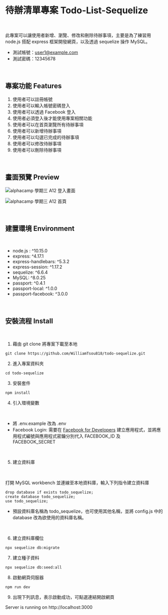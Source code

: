 # 待辦清單專案 Todo-List-Sequelize

<br>

此專案可以讓使用者新增、瀏覽、修改和刪除待辦事項，主要是為了練習用 node.js 搭配 express 框架開發網頁，以及透過 sequelize 操作 MySQL。

* 測試帳號：user1@example.com 
* 測試密碼：12345678

<br>

## 專案功能 Features

1.  使用者可以註冊帳號
2.  使用者可以輸入帳號密碼登入
3.  使用者可以透過 Facebook 登入
4.  使用者必須登入後才能使用專案相關功能
5.  使用者可以在首頁瀏覽所有待辦事項
6.  使用者可以新增待辦事項
7.  使用者可以勾選已完成的待辦事項
8.  使用者可以修改待辦事項
9.  使用者可以刪除待辦事項

<br>

## 畫面預覽 Preview
![alphacamp 學期三 A12 登入畫面](https://user-images.githubusercontent.com/78346513/129465683-e05e5cc7-d152-49b2-9f8c-fae54f8a8cb8.png)

![alphacamp 學期三 A12 首頁](https://user-images.githubusercontent.com/78346513/129465690-d0a8477d-eb8a-403d-9152-722d804115fb.png)

<br>

## 建置環境 Environment

<br>

* node.js : ^10.15.0
* express: ^4.17.1
* express-handlebars: ^5.3.2
* express-session: ^1.17.2
* sequelize: ^6.6.4
* MySQL: ^8.0.25
* passport: ^0.4.1
* passport-local: ^1.0.0
* passport-facebook: ^3.0.0


<br>

## 安裝流程 Install

<br>

1. 藉由 git clone 將專案下載至本地
```
git clone https://github.com/WilliamTsou818/todo-sequelize.git
```
2. 進入專案資料夾
```
cd todo-sequelize
```
3. 安裝套件
```
npm install
```
4. 引入環境變數

<br>

* 將 .env.example 改為 .env
* Facebook Login: 需要在 [Facebook for Developers](https://developers.facebook.com/) 建立應用程式，並將應用程式編號與應用程式密鑰分別代入 FACEBOOK_ID 及 FACEBOOK_SECRET 

<br>

5. 建立資料庫

<br>

打開 MySQL workbench 並連線至本地資料庫，輸入下列指令建立資料庫 

```
drop database if exists todo_sequelize;
create database todo_sequelize;
use todo_sequelize;
```
* 預設資料庫名稱為 todo_sequelize，也可使用其他名稱，並將 config.js 中的 database 改為欲使用的資料庫名稱。

<br>

6. 建立資料庫欄位
```
npx sequelize db:migrate
```

7. 建立種子資料
```
npx sequelize db:seed:all
```

8. 啟動網頁伺服器
```
npm run dev
```
9. 出現下列訊息，表示啟動成功，可點選連結開啟網頁

Server is running on http://localhost:3000